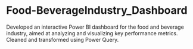 # Food-BeverageIndustry_Dashboard
Developed an interactive Power BI dashboard for the food and beverage industry, aimed at analyzing and visualizing key performance metrics. Cleaned and transformed using Power Query. 
